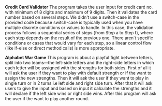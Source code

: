**Credit Card Validator**
The program takes the user input for credit card no. with minimum of 8 digits and maximum of 9 digits. Then it validates the card number based on several steps. We didn't use a switch-case in the provided code because switch-case is typically used when you have multiple discrete conditions or values to handle. In this case, the validation process follows a sequential series of steps (from Step a to Step f), where each step depends on the result of the previous one. There aren't specific conditions or cases that would vary for each step, so a linear control flow (like if-else or direct method calls) is more appropriate.

**Alphabet War Game**
This program is about a playful fight between letters, split into two teams—the left-side letters and the right-side letters in which each letter will be assigned with the strengths for both sides. First of all it will ask the user if they want to play with default strength or if the want to assign the new strengths. Then it will ask the user if they want to play in single turn or in 2 turns i.e left side and right side turn. After that it will ask users to give the input and based on input it calculate the strengths and it will declare if the left side wins or right side wins. After this program will ask the user if the want to play another round.
